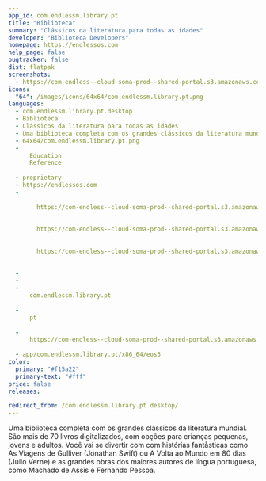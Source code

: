 ```yaml
---
app_id: com.endlessm.library.pt
title: "Biblioteca"
summary: "Clássicos da literatura para todas as idades"
developer: "Biblioteca Developers"
homepage: https://endlessos.com
help_page: false
bugtracker: false
dist: flatpak
screenshots:
  - https://com-endless--cloud-soma-prod--shared-portal.s3.amazonaws.com/apps.350.screenshots.a25f864f-9d44-49f6-aea8-c8f46e1c3182_20200115231003055.png
icons:
  "64": /images/icons/64x64/com.endlessm.library.pt.png
languages:
  - com.endlessm.library.pt.desktop
  - Biblioteca
  - Clássicos da literatura para todas as idades
  - Uma biblioteca completa com os grandes clássicos da literatura mundial. São mais de 70 livros digitalizados, com opções para crianças pequenas, jovens e adultos. Você vai se divertir com com histórias fantåsticas como As Viagens de Gulliver (Jonathan Swift) ou A Volta ao Mundo em 80 dias (Julio Verne) e as grandes obras dos maiores autores de língua portuguesa, como Machado de Assis e Fernando Pessoa.
  - 64x64/com.endlessm.library.pt.png
  - 
      Education
      Reference
    
  - proprietary
  - https://endlessos.com
  - 
      
        https://com-endless--cloud-soma-prod--shared-portal.s3.amazonaws.com/apps.350.screenshots.a25f864f-9d44-49f6-aea8-c8f46e1c3182_20200115231003055.png
      
      
        https://com-endless--cloud-soma-prod--shared-portal.s3.amazonaws.com/apps.350.screenshots.89f9dc97-c753-46d4-84e0-fe54e4fc550a_20200115231003055.png
      
      
        https://com-endless--cloud-soma-prod--shared-portal.s3.amazonaws.com/apps.350.screenshots.ab5a7fd9-dcac-4c48-9de2-4cc87d9d7702_20200115231003055.png
      
    
  - 
  - 
  - 
      com.endlessm.library.pt
    
  - 
      pt
    
  - 
      https://com-endless--cloud-soma-prod--shared-portal.s3.amazonaws.com/app.1997.appCenterThumbnail.54944f0b-4695-4f4c-9751-d20b7443e3ae_202001152309775151.jpg
    
  - app/com.endlessm.library.pt/x86_64/eos3
color:
  primary: "#f15a22"
  primary-text: "#fff"
price: false
releases:

redirect_from: /com.endlessm.library.pt.desktop/
---
```


<p>Uma biblioteca completa com os grandes clássicos da literatura mundial. São mais de 70 livros digitalizados, com opções para crianças pequenas, jovens e adultos. Você vai se divertir com com histórias fantåsticas como As Viagens de Gulliver (Jonathan Swift) ou A Volta ao Mundo em 80 dias (Julio Verne) e as grandes obras dos maiores autores de língua portuguesa, como Machado de Assis e Fernando Pessoa.</p>